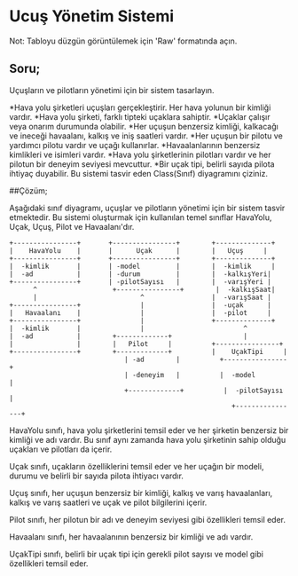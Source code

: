# Ucuş Yönetim Sistemi

Not: Tabloyu düzgün görüntülemek için 'Raw' formatında açın.

## Soru;

Uçuşların ve pilotların yönetimi için bir sistem tasarlayın.

 *Hava yolu şirketleri uçuşları gerçekleştirir. Her hava yolunun bir kimliği vardır.
 *Hava yolu şirketi, farklı tipteki uçaklara sahiptir.
 *Uçaklar çalışır veya onarım durumunda olabilir.
 *Her uçuşun benzersiz kimliği, kalkacağı ve ineceği havaalanı, kalkış ve iniş saatleri vardır.
 *Her uçuşun bir pilotu ve yardımcı pilotu vardır ve uçağı kullanırlar.
 *Havaalanlarının benzersiz kimlikleri ve isimleri vardır.
 *Hava yolu şirketlerinin pilotları vardır ve her pilotun bir deneyim seviyesi mevcuttur.
 *Bir uçak tipi, belirli sayıda pilota ihtiyaç duyabilir.
Bu sistemi tasvir eden Class(Sınıf) diyagramını çiziniz.

##Çözüm;


Aşağıdaki sınıf diyagramı, uçuşlar ve pilotların yönetimi için bir sistem tasvir etmektedir. Bu sistemi oluşturmak için kullanılan temel sınıflar HavaYolu, Uçak, Uçuş, Pilot ve Havaalanı'dır.

    +----------------+       +----------------+        +--------------+
    |    HavaYolu    |       |      Uçak      |        |   Uçuş     |
    +----------------+       +----------------+        +--------------+
    |  -kimlik       |       | -model         |        |  -kimlik     |
    |  -ad           |       | -durum         |        |  -kalkışYeri|
    +----------------+       | -pilotSayısı   |        |  -varışYeri |
          ^                   +----------------+        |  -kalkışSaat|
          |                          ^                 |  -varışSaat |
    +----------------+               |                 |  -uçak      |
    |   Havaalanı    |               |                 |  -pilot     |
    +----------------+               |                 +--------------+
    |  -kimlik       |               |                         ^
    |  -ad           |        +-------------+                  |
    |                |        |   Pilot     |          +----------------+
    +----------------+        +-------------+          |    UçakTipi     |
                                 | -ad        |          +----------------+
                                 | -deneyim   |          |  -model         |
                                 +-------------+          |  -pilotSayısı   |
                                                            +----------------+


HavaYolu sınıfı, hava yolu şirketlerini temsil eder ve her şirketin benzersiz bir kimliği ve adı vardır. Bu sınıf aynı zamanda hava yolu şirketinin sahip olduğu uçakları ve pilotları da içerir.

Uçak sınıfı, uçakların özelliklerini temsil eder ve her uçağın bir modeli, durumu ve belirli bir sayıda pilota ihtiyacı vardır.

Uçuş sınıfı, her uçuşun benzersiz bir kimliği, kalkış ve varış havaalanları, kalkış ve varış saatleri ve uçak ve pilot bilgilerini içerir.

Pilot sınıfı, her pilotun bir adı ve deneyim seviyesi gibi özellikleri temsil eder.

Havaalanı sınıfı, her havaalanının benzersiz bir kimliği ve adı vardır.

UçakTipi sınıfı, belirli bir uçak tipi için gerekli pilot sayısı ve model gibi özellikleri temsil eder.
